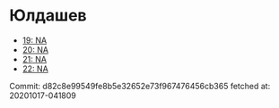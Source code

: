 # Юлдашев
- [19: NA](19.md)
- [20: NA](20.md)
- [21: NA](21.md)
- [22: NA](22.md)

Commit: d82c8e99549fe8b5e32652e73f967476456cb365
 fetched at: 20201017-041809

